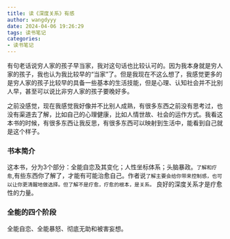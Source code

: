 ```yaml
---
title: 读《深度关系》有感
author: wangdyyy
date: 2024-04-06 19:26:29
tags: 读书笔记
categories: 
- 读书笔记
---
```



有句老话说穷人家的孩子早当家，我对这句话也比较认可的。因为我本身就是穷人家的孩子，我也认为我比较早的“当家”了。但是我现在不这么想了，我感觉更多的是穷人家的孩子比较早的具备一些基本的生活技能，但是心理、认知社会并不比别人早，甚至可以说比非穷人家的孩子要晚好多。

之前没感觉，现在我感觉我好像并不比别人成熟，有很多东西之前没有思考过，也没有渠道去了解，比如自己的心理健康，比如人情世故、社会的运作方式。我看这本书的时候，有很多东西让我反思，有很多东西可以映射到生活中，能看到自己就是这个样子。

### 书本简介
这本书，分为3个部分：全能自恋及其变化；人性坐标体系；头脑暴政。`了解和疗愈`,有些东西你了解了，才能有可能治愈自己。作者说`了解主要会给你带来控制感，也可以让你更清醒地做选择。但了解不是疗愈，疗愈的根本，是关系。` 良好的深度关系才是疗愈性的力量。
### 全能的四个阶段

全能自恋、全能暴怒、彻底无助和被害妄想。